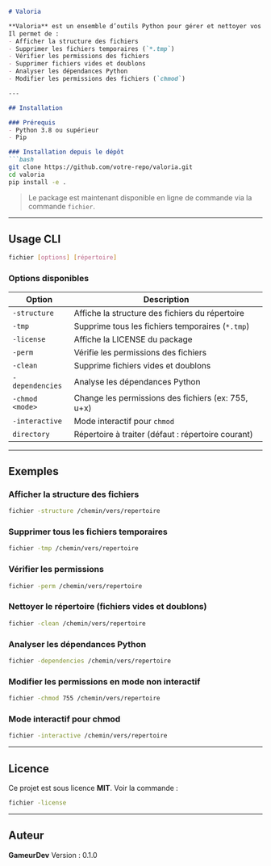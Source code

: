 ````markdown
# Valoria

**Valoria** est un ensemble d’outils Python pour gérer et nettoyer vos fichiers et répertoires.  
Il permet de :  
- Afficher la structure des fichiers  
- Supprimer les fichiers temporaires (`*.tmp`)  
- Vérifier les permissions des fichiers  
- Supprimer fichiers vides et doublons  
- Analyser les dépendances Python  
- Modifier les permissions des fichiers (`chmod`)  

---

## Installation

### Prérequis
- Python 3.8 ou supérieur
- Pip

### Installation depuis le dépôt
```bash
git clone https://github.com/votre-repo/valoria.git
cd valoria
pip install -e .
````

> Le package est maintenant disponible en ligne de commande via la commande `fichier`.

---

## Usage CLI

```bash
fichier [options] [répertoire]
```

### Options disponibles

| Option          | Description                                        |
| --------------- | -------------------------------------------------- |
| `-structure`    | Affiche la structure des fichiers du répertoire    |
| `-tmp`          | Supprime tous les fichiers temporaires (`*.tmp`)   |
| `-license`      | Affiche la LICENSE du package                      |
| `-perm`         | Vérifie les permissions des fichiers               |
| `-clean`        | Supprime fichiers vides et doublons                |
| `-dependencies` | Analyse les dépendances Python                     |
| `-chmod <mode>` | Change les permissions des fichiers (ex: 755, u+x) |
| `-interactive`  | Mode interactif pour `chmod`                       |
| `directory`     | Répertoire à traiter (défaut : répertoire courant) |

---

## Exemples

### Afficher la structure des fichiers

```bash
fichier -structure /chemin/vers/repertoire
```

### Supprimer tous les fichiers temporaires

```bash
fichier -tmp /chemin/vers/repertoire
```

### Vérifier les permissions

```bash
fichier -perm /chemin/vers/repertoire
```

### Nettoyer le répertoire (fichiers vides et doublons)

```bash
fichier -clean /chemin/vers/repertoire
```

### Analyser les dépendances Python

```bash
fichier -dependencies /chemin/vers/repertoire
```

### Modifier les permissions en mode non interactif

```bash
fichier -chmod 755 /chemin/vers/repertoire
```

### Mode interactif pour chmod

```bash
fichier -interactive /chemin/vers/repertoire
```

---

## Licence

Ce projet est sous licence **MIT**. Voir la commande :

```bash
fichier -license
```

---

## Auteur

**GameurDev**
Version : 0.1.0
```
